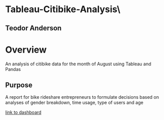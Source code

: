 # Tableau-Citibike-Analysis\
## Teodor Anderson

# Overview
An analysis of citibike data for the month of August using Tableau and Pandas
## Purpose
  A report for bike rideshare entrepreneurs to formulate decisions based on analyses of gender breakdown, time usage, type of users and age
  
[link to dashboard](https://public.tableau.com/app/profile/teodor.anderson/viz/ChallengeBook_16798108482390/Story1?publish=yes)
